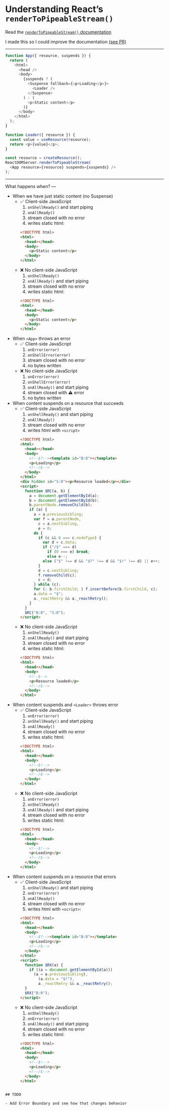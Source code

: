 # Understanding React’s `renderToPipeableStream()`

Read the [`renderToPipeableStream()` documentation](https://reactjs.org/docs/react-dom-server.html#rendertopipeablestream)

I made this so I could improve the documentation [(see PR)](https://github.com/reactjs/reactjs.org/pull/4623)

---

```js
function App({ resource, suspends }) {
  return (
    <html>
      <head />
      <body>
        {suspends ? (
          <Suspense fallback={<p>Loading</p>}>
            <Loader />
          </Suspense>
        ) : (
          <p>Static content</p>
        )}
      </body>
    </html>
  );
}

function Loader({ resource }) {
  const value = useResource(resource);
  return <p>{value}</p>;
}

const resource = createResource();
ReactDOMServer.renderToPipeableStream(
  <App resource={resource} suspends={suspends} />
);
```

---

What happens when? —

- When we have just static content (no Suspense)
  - ✅ Client-side JavaScript
    1. `onShellReady()` and start piping
    1. `onAllReady()`
    1. stream closed with no error
    1. writes static html:
    ```html
    <!DOCTYPE html>
    <html>
      <head></head>
      <body>
        <p>Static content</p>
      </body>
    </html>
    ```
  - ❌ No client-side JavaScript
    1. `onShellReady()`
    1. `onAllReady()` and start piping
    1. stream closed with no error
    1. writes static html:
    ```html
    <!DOCTYPE html>
    <html>
      <head></head>
      <body>
        <p>Static content</p>
      </body>
    </html>
    ```
- When `<App>` throws an error
  - ✅ Client-side JavaScript
    1. `onError(error)`
    1. `onShellError(error)`
    1. stream closed with no error
    1. no bytes written
  - ❌ No client-side JavaScript
    1. `onError(error)`
    1. `onShellError(error)`
    1. `onAllReady()` and start piping
    1. stream closed with ⚠️ error
    1. no bytes written
- When content suspends on a resource that succeeds
  - ✅ Client-side JavaScript
    1. `onShellReady()` and start piping
    1. `onAllReady()`
    1. stream closed with no error
    1. writes html with `<script>`
    ```html
    <!DOCTYPE html>
    <html>
      <head></head>
      <body>
        <!--$?--><template id="B:0"></template>
        <p>Loading</p>
        <!--/$-->
      </body>
    </html>
    <div hidden id="S:0"><p>Resource loaded</p></div>
    <script>
      function $RC(a, b) {
        a = document.getElementById(a);
        b = document.getElementById(b);
        b.parentNode.removeChild(b);
        if (a) {
          a = a.previousSibling;
          var f = a.parentNode,
            c = a.nextSibling,
            e = 0;
          do {
            if (c && 8 === c.nodeType) {
              var d = c.data;
              if ("/$" === d)
                if (0 === e) break;
                else e--;
              else ("$" !== d && "$?" !== d && "$!" !== d) || e++;
            }
            d = c.nextSibling;
            f.removeChild(c);
            c = d;
          } while (c);
          for (; b.firstChild; ) f.insertBefore(b.firstChild, c);
          a.data = "$";
          a._reactRetry && a._reactRetry();
        }
      }
      $RC("B:0", "S:0");
    </script>
    ```
  - ❌ No client-side JavaScript
    1. `onShellReady()`
    1. `onAllReady()` and start piping
    1. stream closed with no error
    1. writes static html:
    ```html
    <!DOCTYPE html>
    <html>
      <head></head>
      <body>
        <!--$-->
        <p>Resource loaded</p>
        <!--/$-->
      </body>
    </html>
    ```
- When content suspends and `<Loader>` throws error
  - ✅ Client-side JavaScript
    1. `onError(error)`
    1. `onShellReady()` and start piping
    1. `onAllReady()`
    1. stream closed with no error
    1. writes static html:
    ```html
    <!DOCTYPE html>
    <html>
      <head></head>
      <body>
        <!--$!-->
        <p>Loading</p>
        <!--/$-->
      </body>
    </html>
    ```
  - ❌ No client-side JavaScript
    1. `onError(error)`
    1. `onShellReady()`
    1. `onAllReady()` and start piping
    1. stream closed with no error
    1. writes static html:
    ```html
    <!DOCTYPE html>
    <html>
      <head></head>
      <body>
        <!--$!-->
        <p>Loading</p>
        <!--/$-->
      </body>
    </html>
    ```
- When content suspends on a resource that errors
  - ✅ Client-side JavaScript
    1. `onShellReady()` and start piping
    1. `onError(error)`
    1. `onAllReady()`
    1. stream closed with no error
    1. writes html with `<script>`:
    ```html
    <!DOCTYPE html>
    <html>
      <head></head>
      <body>
        <!--$?--><template id="B:0"></template>
        <p>Loading</p>
        <!--/$-->
      </body>
    </html>
    <script>
      function $RX(a) {
        if ((a = document.getElementById(a)))
          (a = a.previousSibling),
            (a.data = "$!"),
            a._reactRetry && a._reactRetry();
      }
      $RX("B:0");
    </script>
    ```
  - ❌ No client-side JavaScript
    1. `onShellReady()`
    1. `onError(error)`
    1. `onAllReady()` and start piping
    1. stream closed with no error
    1. writes static html:
    ```html
    <!DOCTYPE html>
    <html>
      <head></head>
      <body>
        <!--$!-->
        <p>Loading</p>
        <!--/$-->
      </body>
    </html>
    ```

```

## TODO

- Add Error Boundary and see how that changes behavior
```
